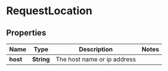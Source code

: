 # RequestLocation

## Properties
Name | Type | Description | Notes
------------ | ------------- | ------------- | -------------
**host** | **String** | The host name or ip address | 
